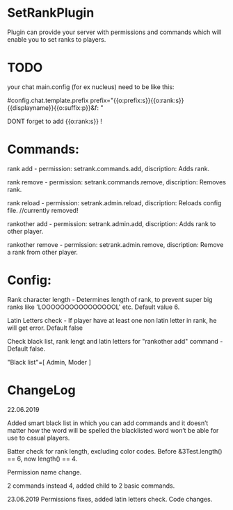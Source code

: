 # SetRankPlugin
Plugin can provide your server with permissions and commands which will enable you to set ranks to players.

# TODO
your chat main.config (for ex nucleus) need to be like this:

 #config.chat.template.prefix
 prefix="{{o:prefix:s}}{{o:rank:s}}{{displayname}}{{o:suffix:p}}&f: "
 
 DONT forget to add {{o:rank:s}} !

# Commands:
rank add - permission: setrank.commands.add, discription: Adds rank.

rank remove - permission: setrank.commands.remove, discription: Removes rank.

rank reload - permission: setrank.admin.reload, discription: Reloads config file. //currently removed! 

rankother add - permission: setrank.admin.add, discription: Adds rank to other player.

rankother remove - permission: setrank.admin.remove, discription: Remove a rank from other player.

# Config: 
Rank character length - Determines length of rank, to prevent super big ranks like 'LOOOOOOOOOOOOOOOOL' etc. Default value 6.

Latin Letters check - If player have at least one non latin letter in rank, he will get error. Default false

Check black list, rank lengt and latin letters for "rankother add" command - Default false.

"Black list"=[
    Admin,
    Moder
]

# ChangeLog 
22.06.2019

Added smart black list in which you can add commands and it doesn’t matter how the word will be spelled the blacklisted word won’t be able for use to casual players.

Batter check for rank length, excluding color codes. Before &3Test.length() == 6, now length() == 4. 

Permission name change.

2 commands instead 4, added child to 2 basic commands.

23.06.2019
Permissions fixes, added latin letters check. Code changes. 
